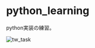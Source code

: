 # python_learning

python実装の練習。

![tw_task](https://user-images.githubusercontent.com/22868285/58103358-cb680b00-7c1d-11e9-898a-13ae5bb4f8bc.jpg)
